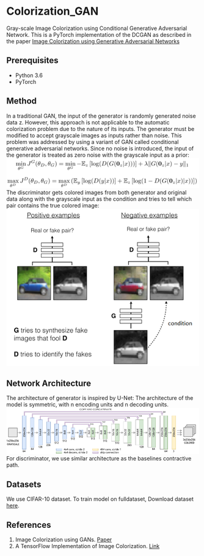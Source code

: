 # Colorization_GAN
Gray-scale Image Colorization using Conditional Generative Adversarial Network.
This is a PyTorch implementation of the DCGAN as described in the paper [Image Colorization using
Generative Adversarial Networks](https://arxiv.org/pdf/1803.05400.pdf)

## Prerequisites
* Python 3.6
* PyTorch
## Method
In a traditional GAN, the input of the generator is randomly generated noise data z. However, this approach is not applicable to the automatic colorization problem due to the nature of its inputs. The generator must be modified to accept grayscale images as inputs rather than noise. This problem was addressed by using a variant of GAN called conditional generative adversarial networks. Since no noise is introduced, the input of the generator is treated as zero noise with the grayscale input as a prior:
![alt text](https://github.com/kundank78/Colorization_GAN/blob/master/img/con_gan.png)
The discriminator gets colored images from both generator and original data along with the grayscale input as the condition and tries to tell which pair contains the true colored image:
![alt text](https://github.com/kundank78/Colorization_GAN/blob/master/img/cgan.png)

## Network Architecture
The architecture of generator is inspired by U-Net: The architecture of the model is symmetric, with n encoding units and n decoding units.
![alt text](https://github.com/kundank78/Colorization_GAN/blob/master/img/unet.png)
For discriminator, we use similar architecture as the baselines contractive path.
## Datasets
We use CIFAR-10 dataset. To train model on fulldataset, Download dataset [here](https://www.cs.toronto.edu/~kriz/cifar-10-python.tar.gz).
## References
1. Image Colorization using GANs. [Paper](https://arxiv.org/pdf/1803.05400.pdf)
2. A TensorFlow Implementation of Image Colorization. [Link](https://github.com/ImagingLab/Colorizing-with-GANs)
